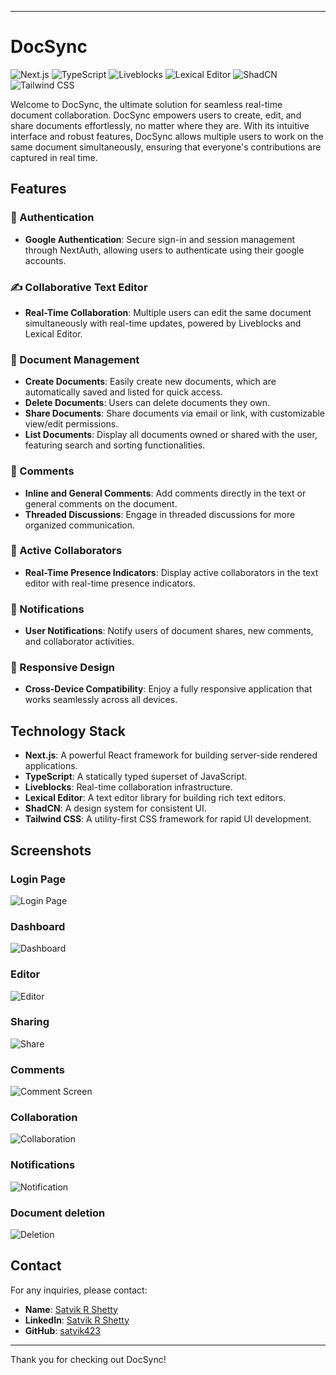 
---

# DocSync

![Next.js](https://img.shields.io/badge/Next.js-000000?logo=nextdotjs&logoColor=white)
![TypeScript](https://img.shields.io/badge/TypeScript-3178C6?logo=typescript&logoColor=white)
![Liveblocks](https://img.shields.io/badge/Liveblocks-4E4E4E?logo=liveblocks&logoColor=white)
![Lexical Editor](https://img.shields.io/badge/Lexical_Editor-000000?logo=lexical&logoColor=white)
![ShadCN](https://img.shields.io/badge/ShadCN-24292F?logo=shadow&logoColor=white)
![Tailwind CSS](https://img.shields.io/badge/Tailwind_CSS-06B6D4?logo=tailwindcss&logoColor=white)


Welcome to DocSync, the ultimate solution for seamless real-time document collaboration. DocSync empowers users to create, edit, and share documents effortlessly, no matter where they are. With its intuitive interface and robust features, DocSync allows multiple users to work on the same document simultaneously, ensuring that everyone's contributions are captured in real time. 

## Features

### 🔐 Authentication
- **Google Authentication**: Secure sign-in and session management through NextAuth, allowing users to authenticate using their google accounts.

### ✍️ Collaborative Text Editor
- **Real-Time Collaboration**: Multiple users can edit the same document simultaneously with real-time updates, powered by Liveblocks and Lexical Editor.

### 📁 Document Management
- **Create Documents**: Easily create new documents, which are automatically saved and listed for quick access.
- **Delete Documents**: Users can delete documents they own.
- **Share Documents**: Share documents via email or link, with customizable view/edit permissions.
- **List Documents**: Display all documents owned or shared with the user, featuring search and sorting functionalities.

### 💬 Comments
- **Inline and General Comments**: Add comments directly in the text or general comments on the document.
- **Threaded Discussions**: Engage in threaded discussions for more organized communication.

### 👥 Active Collaborators
- **Real-Time Presence Indicators**: Display active collaborators in the text editor with real-time presence indicators.

### 🔔 Notifications
- **User Notifications**: Notify users of document shares, new comments, and collaborator activities.

### 📱 Responsive Design
- **Cross-Device Compatibility**: Enjoy a fully responsive application that works seamlessly across all devices.

## Technology Stack

- **Next.js**: A powerful React framework for building server-side rendered applications.
- **TypeScript**: A statically typed superset of JavaScript.
- **Liveblocks**: Real-time collaboration infrastructure.
- **Lexical Editor**: A text editor library for building rich text editors.
- **ShadCN**: A design system for consistent UI.
- **Tailwind CSS**: A utility-first CSS framework for rapid UI development.

## Screenshots

### Login Page
![Login Page](screenshots/login.png)

### Dashboard
![Dashboard](screenshots/startPage.png)

### Editor
![Editor](screenshots/editorPage.png)

### Sharing
![Share](screenshots/sharePage.png)

### Comments
![Comment Screen](screenshots/commentScreen.png)

### Collaboration
![Collaboration](screenshots/collaborationPage.png) 

### Notifications
![Notification](screenshots/notificationPage.png)

### Document deletion
![Deletion](screenshots/deletionePage.png)

## Contact

For any inquiries, please contact:
- **Name**: [Satvik R Shetty](mailto:satvikrshetty423@gmail.com)
- **LinkedIn**: [Satvik R Shetty](https://www.linkedin.com/in/satvik-r-shetty/)
- **GitHub**: [satvik423](https://github.com/satvik423)

---
Thank you for checking out DocSync!

